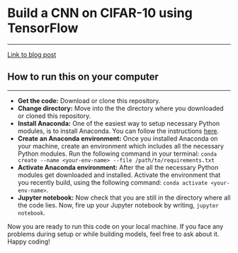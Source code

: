# Build a CNN on CIFAR-10 using TensorFlow
---
[Link to blog post](https://vbvsharma.com/misc/2019/05/12/CNN-on-CIFAR-10-using-TensorFlow.html)
## How to run this on your computer
---

- **Get the code:** Download or clone this repository.
- **Change directory:** Move into the the directory where you downloaded or cloned this repository.
- **Install Anaconda:** One of the easiest way to setup necessary Python modules, is to install Anaconda. You can follow the instructions [here](https://docs.anaconda.com/anaconda/install/).
- **Create an Anaconda environment:** Once you installed Anaconda on your machine, create an environment which includes all the necessary Python modules. Run the following command in your terminal:
`conda create --name <your-env-name> --file /path/to/requirements.txt`
- **Activate Anaconda environment:** After the all the necessary Python modules get downloaded and installed. Activate the environment that you recently build, using the following command:
`conda activate <your-env-name>`.
- **Jupyter notebook:** Now check that you are still in the directory where all the code lies. Now, fire up your Jupyter notebook by writing, `jupyter notebook`.

Now you are ready to run this code on your local machine. If you face any problems during setup or while building models, feel free to ask about it. Happy coding!
